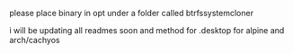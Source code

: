 please place binary in opt under a folder called btrfssystemcloner

i will be updating all readmes soon and method for .desktop for alpine and arch/cachyos
